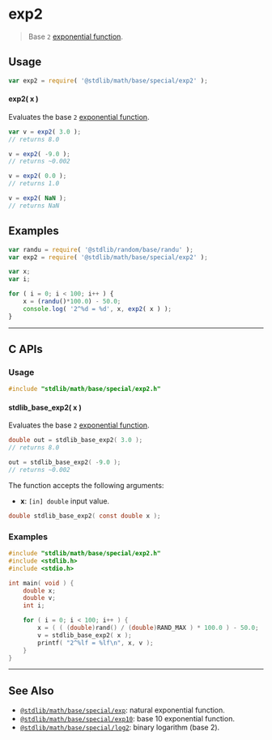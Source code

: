 <!--

@license Apache-2.0

Copyright (c) 2018 The Stdlib Authors.

Licensed under the Apache License, Version 2.0 (the "License");
you may not use this file except in compliance with the License.
You may obtain a copy of the License at

   http://www.apache.org/licenses/LICENSE-2.0

Unless required by applicable law or agreed to in writing, software
distributed under the License is distributed on an "AS IS" BASIS,
WITHOUT WARRANTIES OR CONDITIONS OF ANY KIND, either express or implied.
See the License for the specific language governing permissions and
limitations under the License.

-->

# exp2

> Base `2` [exponential function][exponential-function].

<section class="usage">

## Usage

```javascript
var exp2 = require( '@stdlib/math/base/special/exp2' );
```

#### exp2( x )

Evaluates the base `2` [exponential function][exponential-function].

```javascript
var v = exp2( 3.0 );
// returns 8.0

v = exp2( -9.0 );
// returns ~0.002

v = exp2( 0.0 );
// returns 1.0

v = exp2( NaN );
// returns NaN
```

</section>

<!-- /.usage -->

<section class="examples">

## Examples

<!-- eslint no-undef: "error" -->

```javascript
var randu = require( '@stdlib/random/base/randu' );
var exp2 = require( '@stdlib/math/base/special/exp2' );

var x;
var i;

for ( i = 0; i < 100; i++ ) {
    x = (randu()*100.0) - 50.0;
    console.log( '2^%d = %d', x, exp2( x ) );
}
```

</section>

<!-- /.examples -->

<!-- C interface documentation. -->

* * *

<section class="c">

## C APIs

<!-- Section to include introductory text. Make sure to keep an empty line after the intro `section` element and another before the `/section` close. -->

<section class="intro">

</section>

<!-- /.intro -->

<!-- C usage documentation. -->

<section class="usage">

### Usage

```c
#include "stdlib/math/base/special/exp2.h"
```

#### stdlib_base_exp2( x )

Evaluates the base `2` [exponential function][exponential-function].

```c
double out = stdlib_base_exp2( 3.0 );
// returns 8.0

out = stdlib_base_exp2( -9.0 );
// returns ~0.002
```

The function accepts the following arguments:

-   **x**: `[in] double` input value.

```c
double stdlib_base_exp2( const double x );
```

</section>

<!-- /.usage -->

<!-- C API usage notes. Make sure to keep an empty line after the `section` element and another before the `/section` close. -->

<section class="notes">

</section>

<!-- /.notes -->

<!-- C API usage examples. -->

<section class="examples">

### Examples

```c
#include "stdlib/math/base/special/exp2.h"
#include <stdlib.h>
#include <stdio.h>

int main( void ) {
    double x;
    double v;
    int i;

    for ( i = 0; i < 100; i++ ) {
        x = ( ( (double)rand() / (double)RAND_MAX ) * 100.0 ) - 50.0;
        v = stdlib_base_exp2( x );
        printf( "2^%lf = %lf\n", x, v );
    }
}
```

</section>

<!-- /.examples -->

</section>

<!-- /.c -->

<!-- Section for related `stdlib` packages. Do not manually edit this section, as it is automatically populated. -->

<section class="related">

* * *

## See Also

-   <span class="package-name">[`@stdlib/math/base/special/exp`][@stdlib/math/base/special/exp]</span><span class="delimiter">: </span><span class="description">natural exponential function.</span>
-   <span class="package-name">[`@stdlib/math/base/special/exp10`][@stdlib/math/base/special/exp10]</span><span class="delimiter">: </span><span class="description">base 10 exponential function.</span>
-   <span class="package-name">[`@stdlib/math/base/special/log2`][@stdlib/math/base/special/log2]</span><span class="delimiter">: </span><span class="description">binary logarithm (base 2).</span>

</section>

<!-- /.related -->

<!-- Section for all links. Make sure to keep an empty line after the `section` element and another before the `/section` close. -->

<section class="links">

[exponential-function]: https://en.wikipedia.org/wiki/Exponential_function

<!-- <related-links> -->

[@stdlib/math/base/special/exp]: https://github.com/stdlib-js/stdlib/tree/develop/lib/node_modules/%40stdlib/math/base/special/exp

[@stdlib/math/base/special/exp10]: https://github.com/stdlib-js/stdlib/tree/develop/lib/node_modules/%40stdlib/math/base/special/exp10

[@stdlib/math/base/special/log2]: https://github.com/stdlib-js/stdlib/tree/develop/lib/node_modules/%40stdlib/math/base/special/log2

<!-- </related-links> -->

</section>

<!-- /.links -->
